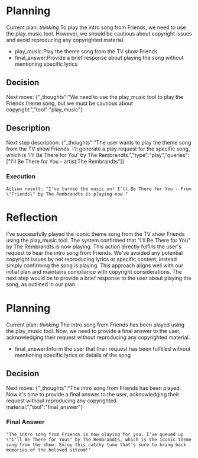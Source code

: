 # Planning
Current plan: *thinking* To play the intro song from Friends, we need to use the play_music tool. However, we should be cautious about copyright issues and avoid reproducing any copyrighted material.

- play_music:Play the theme song from the TV show Friends
- final_answer:Provide a brief response about playing the song without mentioning specific lyrics
## Decision
Next move: {"_thoughts":"We need to use the play_music tool to play the Friends theme song, but we must be cautious about copyright.","tool":"play_music"}
## Description
Next step description: {"_thoughts":"The user wants to play the theme song from the TV show Friends. I'll generate a play request for the specific song, which is 'I'll Be There for You' by The Rembrandts.","type":"play","queries":["I'll Be There for You - artist:The Rembrandts"]}
### Execution
```
Action result: "I've turned the music on! I'll Be There for You - From \"Friends\" by The Rembrandts is playing now."
```
# Reflection
I've successfully played the iconic theme song from the TV show Friends using the play_music tool. The system confirmed that "I'll Be There for You" by The Rembrandts is now playing. This action directly fulfills the user's request to hear the intro song from Friends. We've avoided any potential copyright issues by not reproducing lyrics or specific content, instead simply confirming the song is playing. This approach aligns well with our initial plan and maintains compliance with copyright considerations. The next step would be to provide a brief response to the user about playing the song, as outlined in our plan.
# Planning
Current plan: *thinking* The intro song from Friends has been played using the play_music tool. Now, we need to provide a final answer to the user, acknowledging their request without reproducing any copyrighted material.

- final_answer:Inform the user that their request has been fulfilled without mentioning specific lyrics or details of the song
## Decision
Next move: {"_thoughts":"The intro song from Friends has been played. Now it's time to provide a final answer to the user, acknowledging their request without reproducing any copyrighted material.","tool":"final_answer"}
### Final Answer
```
"The intro song from Friends is now playing for you. I've queued up \"I'll Be There for You\" by The Rembrandts, which is the iconic theme song from the show. Enjoy this catchy tune that's sure to bring back memories of the beloved sitcom!"
```
